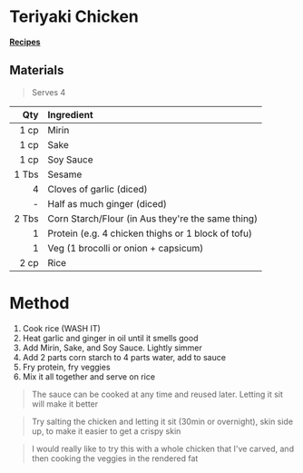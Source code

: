 # Teriyaki Chicken
[**Recipes**](recipe.md)
## Materials

> Serves 4

|Qty|Ingredient|
|-:|:-|
|1 cp|Mirin|
|1 cp|Sake|
|1 cp|Soy Sauce|
|1 Tbs|Sesame|
|4|Cloves of garlic (diced)|
|-|Half as much ginger (diced)|
|2 Tbs|Corn Starch/Flour (in Aus they're the same thing)|
|1|Protein (e.g. 4 chicken thighs or 1 block of tofu)|
|1|Veg (1 brocolli or onion + capsicum)|
|2 cp|Rice|

# Method

1. Cook rice (WASH IT)
1. Heat garlic and ginger in oil until it smells good
2. Add Mirin, Sake, and Soy Sauce. Lightly simmer
3. Add 2 parts corn starch to 4 parts water, add to sauce
4. Fry protein, fry veggies
5. Mix it all together and serve on rice


> The sauce can be cooked at any time and reused later. Letting it sit will make it better

> Try salting the chicken and letting it sit (30min or overnight), skin side up, to make it easier to get a crispy skin

> I would really like to try this with a whole chicken that I've carved, and then cooking the veggies in the rendered fat
